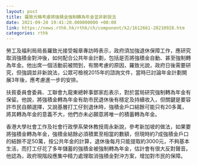 ```yaml
---
layout: post
title: 羅致光稱考慮將強積金強制轉為年金並非新說法
date: 2021-09-28 19:41:20.000000000 +08:00
link: https://news.rthk.hk/rthk/ch/component/k2/1612661-20210928.htm
categories: rthk
---
```


勞工及福利局局長羅致光接受報章專訪時表示，政府須加強退休保障工作，應研究取消強積金對沖後，如何配合公共年金計劃，包括是否將強積金自動、甚至強制轉為年金。他出席一個活動前被問到，有關考慮的原因，羅致光說，政府日後需要研究，但強調並非新說法，公眾可檢視2015年的諮詢文件，當時已討論年金計劃開展3年後，應考慮進一步的安排。

扶貧委員會委員、工聯會九龍東總幹事鄧家彪表示，對於當局研究強制轉為年金有保留。他說，將強積金轉為年金有助市民退休後有穩定及持續收入，但關鍵是要容許市民自願選擇，又說基層打工仔到退休時，強積金戶口結餘可能只有20多萬，將其轉為年金的意義不大，他們亦未必願意將唯一的積蓄轉為年金。

香港大學社會工作及社會行政學系榮休教授周永新說，參考新加坡的做法，如果要將強積金轉為年金，強積金結餘必須積累至相當的數額，但現時約7成強積金戶口的結餘不足50萬，按公共年金的計算，退休後每月只能提取約3000元，不夠基本生活，而打工仔花了多年儲蓄的強積金被強制轉為年金，估計會有很大反對聲音。他認為，政府現階段應集中精力處理取消強積金對沖方案，增加對市民的保障。

